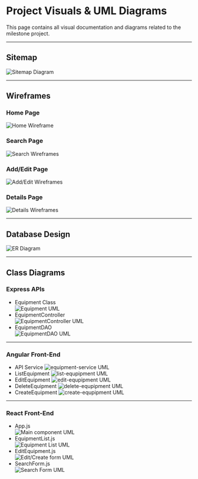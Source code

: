 # Project Visuals & UML Diagrams

This page contains all visual documentation and diagrams related to the milestone project.
  
---

## Sitemap
![Sitemap Diagram](sitemap.png)

---

## Wireframes

### Home Page
![Home Wireframe](home.png)

### Search Page
![Search Wireframes](search.png)

### Add/Edit Page
![Add/Edit Wireframes](add.png)

### Details Page
![Details Wireframes](details.png)

---

## Database Design
![ER Diagram](er.png)

---

## Class Diagrams

### Express APIs
 - Equipment Class  
  ![Equipment UML](equipment.png)
 - EquipmentController  
  ![EquipmentController UML](controller.png)
 - EquipmentDAO  
  ![EquipmentDAO UML](dao.png)

---

### Angular Front-End
 - API Service
   ![equipment-service UML](equipment-service.png)
 - ListEquipment
   ![list-equpipment UML](list-equipment.png)
 - EditEquipment
   ![edit-equpipment UML](edit-equipment.png)
 - DeleteEquipment
   ![delete-equpipment UML](delete-equipment.png)
 - CreateEquipment
   ![create-equpipment UML](create-equipment.png)

---

### React Front-End
 - App.js  
  ![Main component UML](App-js.png)
 - EquipmentList.js  
  ![Equipment List UML](equipment-list-js.png)
 - EditEquipment.js  
  ![Edit/Create form UML](edit-equipment-js.png)
 - SearchForm.js  
  ![Search Form UML](search-form-js.png)
